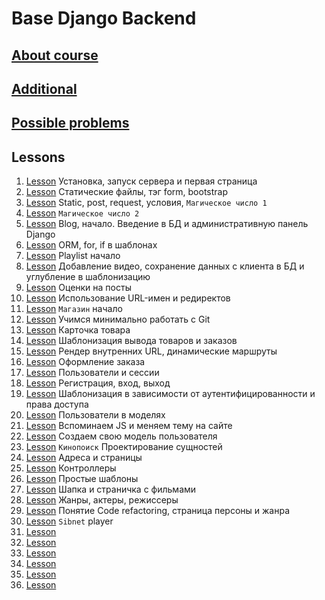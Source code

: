 # Base Django Backend

## [About course](lessons/additionally/about.md)
## [Additional](lessons/additionally/additionally.md)
## [Possible problems](lessons/additionally/possible_problems.md)

## Lessons
1.  [Lesson](lessons/lesson-1/tutorial.md)  Установка, запуск сервера и первая страница
2.  [Lesson](lessons/lesson-2/tutorial.md)  Статические файлы, тэг form, bootstrap
3.  [Lesson](lessons/lesson-3/tutorial.md)  Static, post, request, условия, `Магическое число 1`
4.  [Lesson](lessons/lesson-4/tutorial.md)  `Магическое число 2`
5.  [Lesson](lessons/lesson-5/tutorial.md)  Blog, начало. Введение в БД и административную панель Django
6.  [Lesson](lessons/lesson-6/tutorial.md)  ORM, for, if в шаблонах
7.  [Lesson](lessons/lesson-7/tutorial.md)  Playlist начало
8.  [Lesson](lessons/lesson-8/tutorial.md)  Добавление видео, сохранение данных с клиента в БД и углубление в шаблонизацию
9.  [Lesson](lessons/lesson-9/tutorial.md)  Оценки на посты
10. [Lesson](lessons/lesson-10/tutorial.md) Использование URL-имен и редиректов
11. [Lesson](lessons/lesson-11/tutorial.md) `Магазин` начало
12. [Lesson](lessons/lesson-12/tutorial.md) Учимся минимально работать с Git
13. [Lesson](lessons/lesson-13/tutorial.md) Карточка товара
14. [Lesson](lessons/lesson-14/tutorial.md) Шаблонизация вывода товаров и заказов
15. [Lesson](lessons/lesson-15/tutorial.md) Рендер внутренних URL, динамические маршруты
16. [Lesson](lessons/lesson-16/tutorial.md) Оформление заказа
17. [Lesson](lessons/lesson-17/tutorial.md) Пользователи и сессии
18. [Lesson](lessons/lesson-18/tutorial.md) Регистрация, вход, выход
19. [Lesson](lessons/lesson-19/tutorial.md) Шаблонизация в зависимости от аутентифицированности и права доступа 
20. [Lesson](lessons/lesson-20/tutorial.md) Пользователи в моделях
21. [Lesson](lessons/lesson-21/tutorial.md) Вспоминаем JS и меняем тему на сайте
22. [Lesson](lessons/lesson-22/tutorial.md) Создаем свою модель пользователя
23. [Lesson](lessons/lesson-23/tutorial.md) `Кинопоиск` Проектирование сущностей
24. [Lesson](lessons/lesson-24/tutorial.md) Адреса и страницы
25. [Lesson](lessons/lesson-25/tutorial.md) Контроллеры
26. [Lesson](lessons/lesson-26/tutorial.md) Простые шаблоны
27. [Lesson](lessons/lesson-27/tutorial.md) Шапка и страничка с фильмами
28. [Lesson](lessons/lesson-28/tutorial.md) Жанры, актеры, режиссеры
29. [Lesson](lessons/lesson-29/tutorial.md) Понятие Code refactoring, страница персоны и жанра
30. [Lesson](lessons/lesson-30/tutorial.md) `Sibnet` player
31. [Lesson](lessons/lesson-31/tutorial.md) 
32. [Lesson](lessons/lesson-32/tutorial.md) 
33. [Lesson](lessons/lesson-33/tutorial.md) 
34. [Lesson](lessons/lesson-34/tutorial.md) 
35. [Lesson](lessons/lesson-35/tutorial.md) 
36. [Lesson](lessons/lesson-36/tutorial.md) 